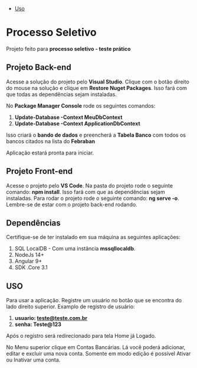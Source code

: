 - [Uso](#USO)

# Processo Seletivo

Projeto feito para **processo seletivo - teste prático**

## Projeto Back-end

Acesse a solução do projeto pelo **Visual Studio**. Clique com o botão direito do mouse na solução e clique em **Restore Nuget Packages**. Isso fará com que todas as dependências sejam instaladas.

No **Package Manager Console** rode os seguintes comandos:

 1. **Update-Database -Context MeuDbContext**
 2. **Update-Database -Context ApplicationDbContext**

Isso criará o **bando de dados** e preencherá a **Tabela Banco** com todos os bancos citados na lista do **Febraban**

Aplicação estará pronta para iniciar.

## Projeto Front-end



Acesse o projeto pelo **VS Code**. Na pasta do projeto rode o seguinte comando: **npm install**. Isso fará com que as dependências sejam instaladas.
Para rodar o projeto rode o seguinte comando: **ng serve -o**. Lembre-se de estar com o projeto back-end rodando.

## Dependências

Certifique-se de ter instalado em sua máquina as seguintes aplicações:

 1. SQL LocalDB - Com uma instância **mssqllocaldb**.
 2. NodeJs 14+
 3. Angular 9+
 4. SDK .Core 3.1

## USO
Para usar a aplicação. Registre um usuário no botão que se encontra do lado direito superior.
Examplo de registro de usuário:

 1. **usuario: teste@teste.com.br**
 2. **senha: Teste@123**

Após o registro será redirecionado para tela Home já Logado.

No Menu superior clique em Contas Bancárias. Lá você poderá adicionar, editar e excluir uma nova conta.
Somente em modo edição é possível Ativar ou Inativar uma conta.
